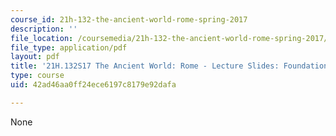 ```yaml
---
course_id: 21h-132-the-ancient-world-rome-spring-2017
description: ''
file_location: /coursemedia/21h-132-the-ancient-world-rome-spring-2017/42ad46aa0ff24ece6197c8179e92dafa_MIT21H_132S17_FoundatnMyth.pdf
file_type: application/pdf
layout: pdf
title: '21H.132S17 The Ancient World: Rome - Lecture Slides: Foundation Myths'
type: course
uid: 42ad46aa0ff24ece6197c8179e92dafa

---
```

None
